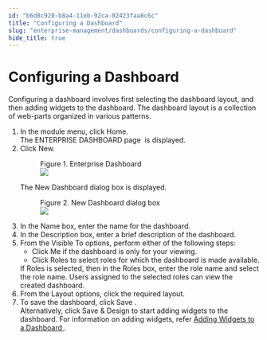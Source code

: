 ```yaml
---
id: "b6d8c920-b8a4-11eb-92ca-02423faa8c6c"
title: "Configuring a Dashboard"
slug: "enterprise-management/dashboards/configuring-a-dashboard"
hide_title: true
---
```


<a id="ariaid-title1"/>

# Configuring a Dashboard

<p xmlns="http://www.w3.org/1999/xhtml" className="shortdesc">
</p>

<section xmlns="http://www.w3.org/1999/xhtml" className="section context">Configuring a dashboard involves first selecting the dashboard layout, and then adding widgets to the dashboard. The dashboard layout is a collection of web-parts organized in various patterns.&nbsp;</section>

<ol xmlns="http://www.w3.org/1999/xhtml" className="ol steps"><li className="li step stepexpand"><span className="ph cmd">In the module menu, click&nbsp;<span className="ph uicontrol">Home</span>.</span><div className="itemgroup info">The&nbsp;<span className="ph uicontrol">ENTERPRISE DASHBOARD&nbsp;</span>page&nbsp; is displayed.</div></li><li className="li step stepexpand"><span className="ph cmd">Click&nbsp;<span className="ph uicontrol">New</span>.</span><div className="itemgroup info">
      <figure className="fig fignone"><figcaption><span className="fig--title-label">Figure 1. </span>Enterprise Dashboard</figcaption><img className="image" src="/2696efc0-b8a6-11eb-92ca-02423faa8c6c.png" /></figure>
      <p className="p">The&nbsp;<span className="ph uicontrol">New Dashboard</span>&nbsp;dialog box is displayed.</p>
      <div className="p">
        <figure className="fig fignone"><figcaption><span className="fig--title-label">Figure 2. </span>New Dashboard dialog box</figcaption><img className="image" src="/269cbc20-b8a6-11eb-92ca-02423faa8c6c.jpg" /></figure>
      </div>
    </div></li><li className="li step stepexpand"><span className="ph cmd"> In the <span className="ph uicontrol">Name </span>box, enter the name for the dashboard. </span></li><li className="li step stepexpand"><span className="ph cmd"> In the <span className="ph uicontrol">Description </span>box, enter a brief description of the dashboard. </span></li><li className="li step stepexpand"><span className="ph cmd"> From the<span className="ph uicontrol"> Visible To </span>options, perform either of the following steps:</span><ul className="ul choices"><li className="li choice">Click <span className="ph uicontrol">Me </span>if the dashboard is only for your viewing.</li><li className="li choice">Click <span className="ph uicontrol">Roles </span>to select roles for which the dashboard is made available.</li></ul><div className="itemgroup info">If <span className="ph uicontrol">Roles </span>is selected, then in the <span className="ph uicontrol">Roles </span>box, enter the role name and select the role name. Users assigned to the selected roles can view the created dashboard. </div></li><li className="li step stepexpand"><span className="ph cmd"> From the <span className="ph uicontrol">Layout </span>options, click the required layout. </span></li><li className="li step stepexpand"><span className="ph cmd"> To save the dashboard, click <span className="ph uicontrol">Save </span>. </span><div className="itemgroup info">Alternatively, click <span className="ph uicontrol">Save &amp; Design </span>to start adding widgets to the dashboard. For information on adding widgets, refer <a className="xref j-external-link" href="http://AddWidgettoDshbrd.htm">Adding Widgets to a Dashboard </a>. </div></li></ol>

<section xmlns="http://www.w3.org/1999/xhtml" className="section result">
</section>

